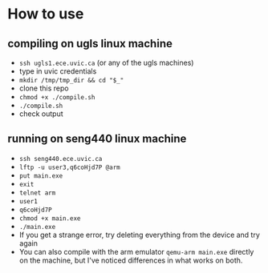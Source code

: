# How to use

## compiling on ugls linux machine
- `ssh ugls1.ece.uvic.ca` (or any of the ugls machines)
- type in uvic credentials
- `mkdir /tmp/tmp_dir && cd "$_"`
- clone this repo
- `chmod +x ./compile.sh`
- `./compile.sh`
- check output

## running on seng440 linux machine
- `ssh seng440.ece.uvic.ca`
- `lftp -u user3,q6coHjd7P @arm`
- `put main.exe`
- `exit`
- `telnet arm`
- `user1`
- `q6coHjd7P`
- `chmod +x main.exe`
- `./main.exe`
- If you get a strange error, try deleting everything from the device and try again
- You can also compile with the arm emulator `qemu-arm main.exe` directly on the machine, but I've noticed differences
in what works on both.